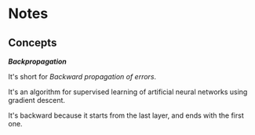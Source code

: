 # Notes 

## Concepts 

***Backpropagation***

It's short for *Backward propagation of errors*.

It's an algorithm for supervised learning of artificial neural networks using gradient descent.

It's backward because it starts from the last layer, and ends with the first one.

